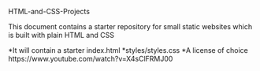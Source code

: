 <p>HTML-and-CSS-Projects<p/>
</p>This document contains a starter repository for small static websites which is built with plain HTML and CSS<p/>
*It will contain a starter index.html  
*styles/styles.css
*A license of choice
https://www.youtube.com/watch?v=X4sClFRMJ00
